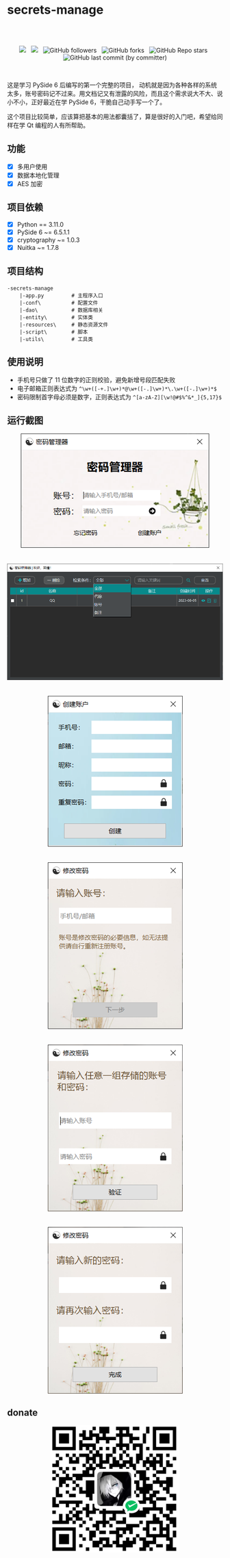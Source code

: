 # secrets-manage

<br/>
<br/>

<p align="center">
    <img src="https://img.shields.io/badge/Pyside%206-green"/>
    &nbsp;
    <img src="https://img.shields.io/badge/author-ice-blue"/>
    &nbsp;
    <img alt="GitHub followers" src="https://img.shields.io/github/followers/dreaming-coder">
    &nbsp;
    <img alt="GitHub forks" src="https://img.shields.io/github/forks/dreaming-coder/secrets-manage">
    &nbsp;
    <img alt="GitHub Repo stars" src="https://img.shields.io/github/stars/dreaming-coder/secrets-manage">
    &nbsp;
    <img alt="GitHub last commit (by committer)" src="https://img.shields.io/github/last-commit/dreaming-coder/secrets-manage">

</p>

<br>


这是学习 PySide 6 后编写的第一个完整的项目， 动机就是因为各种各样的系统太多，账号密码记不过来。用文档记又有泄露的风险，而且这个需求说大不大、说小不小，正好最近在学
PySide 6，干脆自己动手写一个了。

这个项目比较简单，应该算把基本的用法都囊括了，算是很好的入门吧，希望给同样在学 Qt 编程的人有所帮助。

## 功能

- [x] 多用户使用
- [x] 数据本地化管理
- [x] AES 加密

## 项目依赖

- [x] Python == 3.11.0
- [x] PySide 6 ~= 6.5.1.1
- [x] cryptography ~= 1.0.3
- [x] Nuitka ~= 1.7.8

## 项目结构

```
-secrets-manage
    |-app.py         # 主程序入口
    |-conf\          # 配置文件
    |-dao\           # 数据库相关
    |-entity\        # 实体类
    |-resources\     # 静态资源文件
    |-script\        # 脚本
    |-utils\         # 工具类
```

## 使用说明

- 手机号只做了 11 位数字的正则校验，避免新增号段匹配失败
- 电子邮箱正则表达式为 `^\w+([-+.]\w+)*@\w+([-.]\w+)*\.\w+([-.]\w+)*$`
- 密码限制首字母必须是数字，正则表达式为 `^[a-zA-Z][\w!@#$%^&*_]{5,17}$`

## 运行截图
<div class="half" style="text-align: center;">
    <img src="./imgs/login.png" alt=""/>
    <br><br><br>
    <img src="./imgs/main.png" alt=""/>
    <br><br><br>
    <img src="./imgs/create-account.png" alt=""/>
    <br><br><br>
    <img src="./imgs/update1.png" alt=""/>
    <br><br><br>
    <img src="./imgs/update2.png" alt=""/>
    <br><br><br>
    <img src="./imgs/update3.png" alt=""/>
</div>


## donate
<div class="half" style="text-align: center;">
    <img src="./imgs/WeChat.png" width="300" alt=""/>
</div>